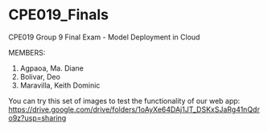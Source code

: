 # CPE019_Finals
CPE019 Group 9 Final Exam - Model Deployment in Cloud

MEMBERS:
1. Agpaoa, Ma. Diane
2. Bolivar, Deo
3. Maravilla, Keith Dominic

You can try this set of images to test the functionality of our web app:
https://drive.google.com/drive/folders/1oAyXe64DAj1JT_DSKxSJaRg41nQdro9z?usp=sharing
